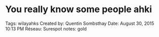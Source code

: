 # You really know some people ahki

Tags: wilayahks
Created by: Quentin Sombsthay
Date: August 30, 2015 10:13 PM
Réseau: Surespot
notes: gold